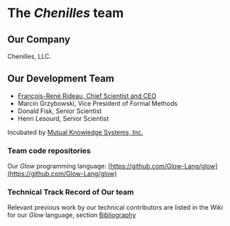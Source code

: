 # The *Chenilles* team

## Our Company

Chenilles, LLC.

## Our Development Team

- [François-René Rideau, Chief Scientist and CEO](https://linkedin.com/in/fahree)
- Marcin Grzybowski, Vice President of Formal Methods
- Donald Fisk, Senior Scientist
- Henri Lesourd, Senior Scientist

Incubated by [Mutual Knowledge Systems, Inc.](https://mukn.com/)

### Team code repositories

Our *Glow* programming language: [https://github.com/Glow-Lang/glow](https://github.com/Glow-Lang/glow)

### Technical Track Record of Our team

Relevant previous work by our technical contributors are listed in
the Wiki for our *Glow* language, section
[Bibliography](https://github.com/Glow-lang/glow/wiki/Bibliography-Glow)
